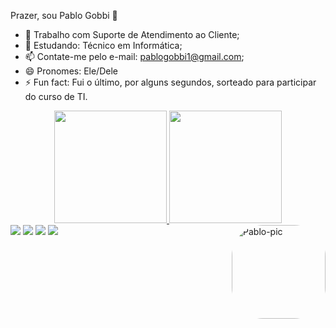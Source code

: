 Prazer, sou Pablo Gobbi 🤖


- 🔭 Trabalho com Suporte de Atendimento ao Cliente;
- 🌱 Estudando: Técnico em Informática;
- 📫 Contate-me pelo e-mail: pablogobbi1@gmail.com;
- 😄 Pronomes: Ele/Dele
- ⚡ Fun fact: Fui o último, por alguns segundos, sorteado para participar do curso de TI.

<div align="center">
  <a href="https://github.com/Pablo-Gobbi">
  <img height="180em" src="https://github-readme-stats.vercel.app/api?username=Pablo-Gobbi&show_icons=true&theme=radical&include_all_commits=true&count_private=true"/>
  <img height="180em" src="https://github-readme-stats.vercel.app/api/top-langs/?username=Pablo-Gobbi&layout=compact&langs_count=7&theme=radical"/>
</div>

<div> 
  <a href = "mailto:pablogobbi1@gmail.com"><img src="https://img.shields.io/badge/-Gmail-%23333?style=for-the-badge&logo=gmail&logoColor=white" target="_blank"></a>
  <a href="https://www.instagram.com/pablaogob/" target="_blank"><img src="https://img.shields.io/badge/-Instagram-%23E4405F?style=for-the-badge&logo=instagram&logoColor=white" target="_blank"></a>
  <a href="https://www.linkedin.com/in/pablo-gobbi/" target="_blank"><img src="https://img.shields.io/badge/-LinkedIn-%230077B5?style=for-the-badge&logo=linkedin&logoColor=white" target="_blank"></a> 
  <a href="https://www.youtube.com/channel/UCGdvXJY_evJ6-gTJ3zskPwQ" target="_blank"><img src="https://img.shields.io/badge/YouTube-FF0000?style=for-the-badge&logo=youtube&logoColor=white" target="_blank"></a> 
  <img align="right" alt="Pablo-pic" height="150" style="border-radius:50px;" src="https://picrew.me/share?cd=90Qp378HYu">
  </div>
